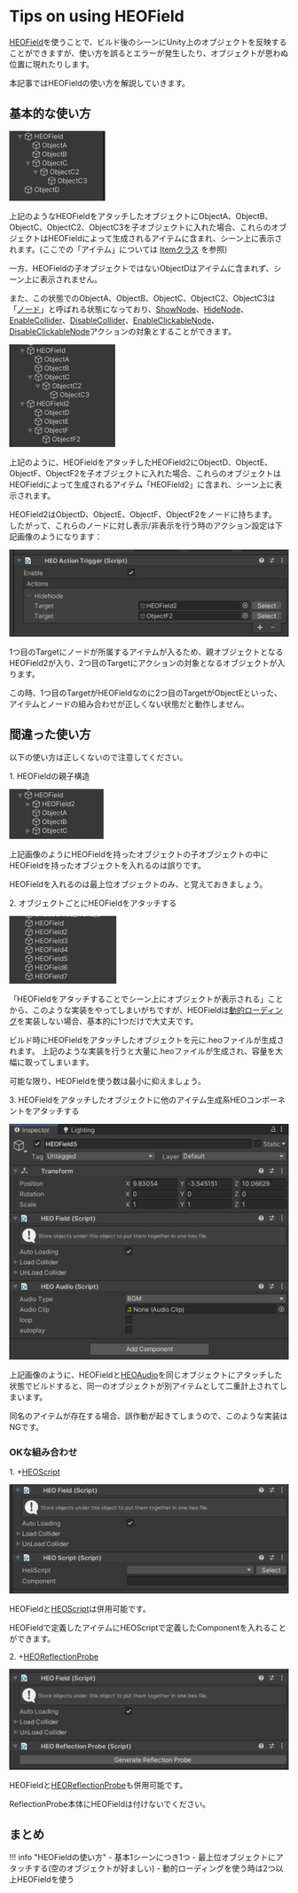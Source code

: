 # Tips on using HEOField

[HEOField](../HEOComponents/HEOField.md)を使うことで、ビルド後のシーンにUnity上のオブジェクトを反映することができますが、使い方を誤るとエラーが発生したり、オブジェクトが思わぬ位置に現れたりします。

本記事ではHEOFieldの使い方を解説していきます。

## 基本的な使い方

![HEOFieldTips_1](img/HEOFieldTips_1.jpg)

上記のようなHEOFieldをアタッチしたオブジェクトにObjectA、ObjectB、ObjectC、ObjectC2、ObjectC3を子オブジェクトに入れた場合、これらのオブジェクトはHEOFieldによって生成されるアイテムに含まれ、シーン上に表示されます。(ここでの「アイテム」については [Itemクラス](../hs/hs_class_item.md) を参照)

一方、HEOFieldの子オブジェクトではないObjectDはアイテムに含まれず、シーン上に表示されません。

また、この状態でのObjectA、ObjectB、ObjectC、ObjectC2、ObjectC3は「[ノード](../hs/hs_overview.md#player-item-node)」と呼ばれる状態になっており、[ShowNode](../Actions/Node/ShowHideNode.md)、[HideNode](../Actions/Node/ShowHideNode.md)、[EnableCollider](../Actions/Node/EnableDisableCollider.md)、[DisableCollider](../Actions/Node/EnableDisableCollider.md)、[EnableClickableNode](../Actions/Node/EnableDisableClickableNode.md)、[DisableClickableNode](../Actions/Node/EnableDisableClickableNode.md)アクションの対象とすることができます。

![HEOFieldTips_2](img/HEOFieldTips_2.jpg)

上記のように、HEOFieldをアタッチしたHEOField2にObjectD、ObjectE、ObjectF、ObjectF2を子オブジェクトに入れた場合、これらのオブジェクトはHEOFieldによって生成されるアイテム「HEOField2」に含まれ、シーン上に表示されます。

HEOField2はObjectD、ObjectE、ObjectF、ObjectF2をノードに持ちます。<br>
したがって、これらのノードに対し表示/非表示を行う時のアクション設定は下記画像のようになります：

![HEOFieldTips_3](img/HEOFieldTips_3.jpg)

1つ目のTargetにノードが所属するアイテムが入るため、親オブジェクトとなるHEOField2が入り、2つ目のTargetにアクションの対象となるオブジェクトが入ります。

この時、1つ目のTargetがHEOFieldなのに2つ目のTargetがObjectEといった、アイテムとノードの組み合わせが正しくない状態だと動作しません。

## 間違った使い方

以下の使い方は正しくないので注意してください。

1\. HEOFieldの親子構造

![HEOFieldTips_4](img/HEOFieldTips_4.jpg)

上記画像のようにHEOFieldを持ったオブジェクトの子オブジェクトの中にHEOFieldを持ったオブジェクトを入れるのは誤りです。

HEOFieldを入れるのは最上位オブジェクトのみ、と覚えておきましょう。

2\. オブジェクトごとにHEOFieldをアタッチする

![HEOFieldTips_5](img/HEOFieldTips_5.jpg)

「HEOFieldをアタッチすることでシーン上にオブジェクトが表示される」ことから、このような実装をやってしまいがちですが、HEOFieldは[動的ローディング](../HEOComponents/HEOField.md#_1)を実装しない場合、基本的に1つだけで大丈夫です。

ビルド時にHEOFieldをアタッチしたオブジェクトを元に.heoファイルが生成されます。
上記のような実装を行うと大量に.heoファイルが生成され、容量を大幅に取ってしまいます。

可能な限り、HEOFieldを使う数は最小に抑えましょう。

3\. HEOFieldをアタッチしたオブジェクトに他のアイテム生成系HEOコンポーネントをアタッチする

![HEOFieldTips_6](img/HEOFieldTips_6.jpg)

上記画像のように、HEOFieldと[HEOAudio](../HEOComponents/HEOAudio.md)を同じオブジェクトにアタッチした状態でビルドすると、同一のオブジェクトが別アイテムとして二重計上されてしまいます。

同名のアイテムが存在する場合、誤作動が起きてしまうので、このような実装はNGです。

### OKな組み合わせ

1\. +[HEOScript](../HEOComponents/HEOScript.md)

![HEOFieldTips_7](img/HEOFieldTips_7.jpg)

HEOFieldと[HEOScript](../HEOComponents/HEOScript.md)は併用可能です。

HEOFieldで定義したアイテムにHEOScriptで定義したComponentを入れることができます。

2\. +[HEOReflectionProbe](../HEOComponents/HEOReflectionProbe.md)

![HEOFieldTips_8](img/HEOFieldTips_8.jpg)

HEOFieldと[HEOReflectionProbe](../HEOComponents/HEOReflectionProbe.md)も併用可能です。

ReflectionProbe本体にHEOFieldは付けないでください。

## まとめ

!!! info "HEOFieldの使い方"
    - 基本1シーンにつき1つ
    - 最上位オブジェクトにアタッチする(空のオブジェクトが好ましい)
    - 動的ローディングを使う時は2つ以上HEOFieldを使う

